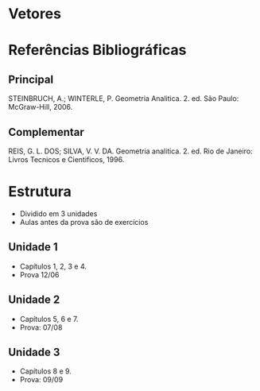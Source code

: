 Vetores
=======

# Referências Bibliográficas

## Principal

STEINBRUCH, A.; WINTERLE, P. Geometria Analitica. 2. ed. São Paulo: McGraw-Hill, 2006.

## Complementar

REIS, G. L. DOS; SILVA, V. V. DA. Geometria analitica. 2. ed. Rio de Janeiro: Livros Tecnicos e Cientificos, 1996.

# Estrutura

- Dividido em 3 unidades
- Aulas antes da prova são de exercícios

## Unidade 1

- Capítulos 1, 2, 3 e 4.
- Prova 12/06

## Unidade 2

- Capítulos 5, 6 e 7.
- Prova: 07/08

## Unidade 3

- Capítulos 8 e 9.
- Prova: 09/09
